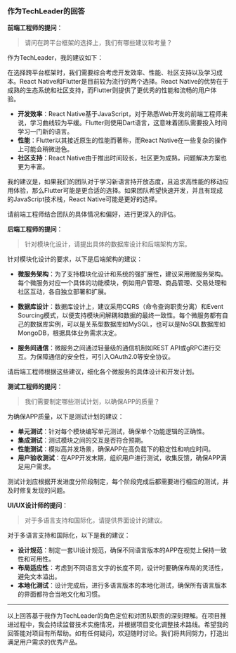 ### 作为TechLeader的回答

**前端工程师的提问**：

> 请问在跨平台框架的选择上，我们有哪些建议和考量？

作为TechLeader，我的建议如下：

在选择跨平台框架时，我们需要综合考虑开发效率、性能、社区支持以及学习成本。React Native和Flutter是目前较为流行的两个选择。React Native的优势在于成熟的生态系统和社区支持，而Flutter则提供了更优秀的性能和流畅的用户体验。

- **开发效率**：React Native基于JavaScript，对于熟悉Web开发的前端工程师来说，学习曲线较为平缓。Flutter则使用Dart语言，这意味着团队需要投入时间学习一门新的语言。
- **性能**：Flutter以其接近原生的性能而著称，而React Native在一些复杂的操作上可能会稍微逊色。
- **社区支持**：React Native由于推出时间较长，社区更为成熟，问题解决方案也更为丰富。

我的建议是，如果我们的团队对于学习新语言持开放态度，且追求高性能的移动应用体验，那么Flutter可能是更合适的选择。如果团队希望快速开发，并且有现成的JavaScript技术栈，React Native可能是更好的选择。

请前端工程师结合团队的具体情况和偏好，进行更深入的评估。

**后端工程师的提问**：

> 针对模块化设计，请提出具体的数据库设计和后端架构方案。

针对模块化设计的要求，以下是后端架构的建议：

- **微服务架构**：为了支持模块化设计和系统的强扩展性，建议采用微服务架构。每个微服务对应一个具体的功能模块，例如用户管理、商品管理、交易处理和社区互动，各自独立部署和扩展。
  
- **数据库设计**：数据库设计上，建议采用CQRS（命令查询职责分离）和Event Sourcing模式，以便支持模块间解耦和数据的最终一致性。每个微服务都有自己的数据库实例，可以是关系型数据库如MySQL，也可以是NoSQL数据库如MongoDB，根据具体业务需求决定。

- **服务间通信**：微服务之间通过轻量级的通信机制如REST API或gRPC进行交互。为保障通信的安全性，可引入OAuth2.0等安全协议。

请后端工程师根据这些建议，细化各个微服务的具体设计和开发计划。

**测试工程师的提问**：

> 我们需要制定哪些测试计划，以确保APP的质量？

为确保APP质量，以下是测试计划的建议：

- **单元测试**：针对每个模块编写单元测试，确保单个功能逻辑的正确性。
- **集成测试**：测试模块之间的交互是否符合预期。
- **性能测试**：模拟高并发场景，确保APP在高负载下的稳定性和响应时间。
- **用户验收测试**：在APP开发末期，组织用户进行测试，收集反馈，确保APP满足用户需求。

测试计划应根据开发进度分阶段制定，每个阶段完成后都需要进行相应的测试，并及时修复发现的问题。

**UI/UX设计师的提问**：

> 对于多语言支持和国际化，请提供界面设计的建议。

对于多语言支持和国际化，以下是我的建议：

- **设计规范**：制定一套UI设计规范，确保不同语言版本的APP在视觉上保持一致性和可用性。
- **布局适应性**：考虑到不同语言文字的长度不同，设计时要确保布局的灵活性，避免文本溢出。
- **本地化测试**：设计完成后，进行多语言版本的本地化测试，确保所有语言版本的界面都符合当地文化和习惯。

---

以上回答基于我作为TechLeader的角色定位和对团队职责的深刻理解。在项目推进过程中，我会持续监督技术实施情况，并根据项目变化调整技术路线。希望我的回答能对项目有所帮助。如有任何疑问，欢迎随时讨论。我们将共同努力，打造出满足用户需求的优秀产品。